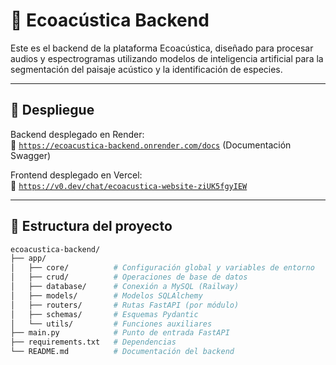 # 🌿 Ecoacústica Backend

Este es el backend de la plataforma Ecoacústica, diseñado para procesar audios y espectrogramas utilizando modelos de inteligencia artificial para la segmentación del paisaje acústico y la identificación de especies.

---

## 🚀 Despliegue

Backend desplegado en Render:  
🔗 [`https://ecoacustica-backend.onrender.com/docs`](https://ecoacustica-backend.onrender.com/docs) (Documentación Swagger)

Frontend desplegado en Vercel:  
🔗 [`https://v0.dev/chat/ecoacustica-website-ziUK5fgyIEW`](https://v0.dev/chat/ecoacustica-website-ziUK5fgyIEW)

---

## 🧱 Estructura del proyecto

```bash
ecoacustica-backend/
├── app/
│   ├── core/          # Configuración global y variables de entorno
│   ├── crud/          # Operaciones de base de datos
│   ├── database/      # Conexión a MySQL (Railway)
│   ├── models/        # Modelos SQLAlchemy
│   ├── routers/       # Rutas FastAPI (por módulo)
│   ├── schemas/       # Esquemas Pydantic
│   └── utils/         # Funciones auxiliares
├── main.py            # Punto de entrada FastAPI
├── requirements.txt   # Dependencias
└── README.md          # Documentación del backend
